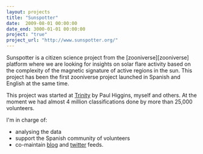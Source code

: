 ```yaml
---
layout: projects
title: "Sunspotter"
date:  2009-08-01 00:00:00
date_end: 3000-01-01 00:00:00
project: "true"
project_url: "http://www.sunspotter.org/"
---
```


Sunspotter is a citizen science project from the
[zooniverse][zooniverse] platform where we are looking for insights on
solar flare activity based on the complexity of the magnetic signature
of active regions in the sun.
This project has been the first zooniverse project launched in Spanish and
English at the same time.

This project was started at [Trinity][tcd] by Paul Higgins, myself and others.
At the moment we had almost 4 million classifications done by more than 25,000 volunteers.

I'm in charge of:

- analysing the data
- support the Spanish community of volunteers
- co-maintain [blog][sunspotter_blog] and [twitter][sunspotter_tw] feeds.

[tcd]: http://www.tcd.ie
[sunspotter_blog]: http://blog.sunspotter.org/
[sunspotter_tw]: https://twitter.com/sunspotter_org

